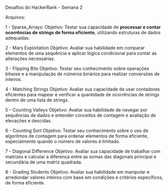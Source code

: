 Desafios do HackerRank - Semana 2

Arquivos:

1 - Sparse_Arrays: 
Objetivo: Testar sua capacidade de **processar e contar ocorrências de strings de forma eficiente**, utilizando estruturas de dados adequadas. 

2 - Mars Exploitation
Objetivo: Avaliar sua habilidade em comparar elementos de uma sequência e aplicar lógica condicional para contar as alterações necessárias.

3 - Flipping Bits
Objetivo: Testar seu conhecimento sobre operações bitwise e a manipulação de números binários para realizar conversões de inteiros.

4 - Matching Strings
Objetivo: Avaliar sua capacidade de usar contadores eficientes para mapear e verificar a quantidade de ocorrências de strings dentro de uma lista de strings.

5 - Counting Valleys
Objetivo: Avaliar sua habilidade de navegar por sequências de dados e entender conceitos de contagem e avaliação de elevações e descidas.

6 - Counting Sort
Objetivo: Testar seu conhecimento sobre o uso de algoritmos de contagem para ordenar elementos de forma eficiente, especialmente quando o número de valores é limitado.

7 - Diagonal Difference
Objetivo: Avaliar sua capacidade de trabalhar com matrizes e calcular a diferença entre as somas das diagonais principal e secundária de uma matriz quadrada.

8 - Grading Students
Objetivo: Avaliar sua habilidade em manipular e arredondar valores inteiros com base em condições e critérios específicos, de forma eficiente.